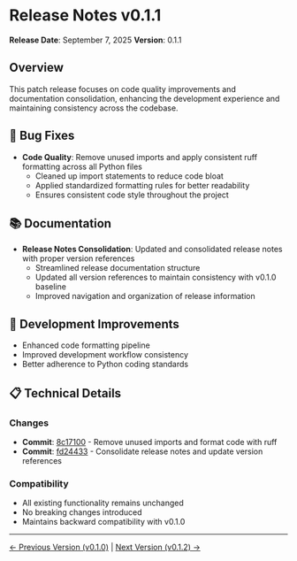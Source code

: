 # Release Notes v0.1.1

**Release Date**: September 7, 2025
**Version**: 0.1.1

## Overview

This patch release focuses on code quality improvements and documentation consolidation, enhancing the development experience and maintaining consistency across the codebase.

## 🐛 Bug Fixes

- **Code Quality**: Remove unused imports and apply consistent ruff formatting across all Python files
  - Cleaned up import statements to reduce code bloat
  - Applied standardized formatting rules for better readability
  - Ensures consistent code style throughout the project

## 📚 Documentation

- **Release Notes Consolidation**: Updated and consolidated release notes with proper version references
  - Streamlined release documentation structure
  - Updated all version references to maintain consistency with v0.1.0 baseline
  - Improved navigation and organization of release information

## 🔧 Development Improvements

- Enhanced code formatting pipeline
- Improved development workflow consistency
- Better adherence to Python coding standards

## 📋 Technical Details

### Changes

- **Commit**: [8c17100](https://github.com/madeinoz67/bank-statement-separator/commit/8c171007c57c5126a60c82f1062825078bc79b0a) - Remove unused imports and format code with ruff
- **Commit**: [fd24433](https://github.com/madeinoz67/bank-statement-separator/commit/fd244338322e8a9f2fcfa5bcd7f099746e8a3e1c) - Consolidate release notes and update version references

### Compatibility

- All existing functionality remains unchanged
- No breaking changes introduced
- Maintains backward compatibility with v0.1.0

---

[← Previous Version (v0.1.0)](RELEASE_NOTES_v0.1.0.md) | [Next Version (v0.1.2) →](RELEASE_NOTES_v0.1.2.md)
